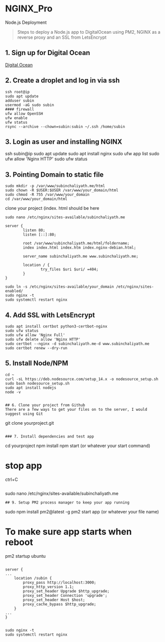 # NGINX_Pro


 Node.js Deployment

> Steps to deploy a Node.js app to DigitalOcean using PM2, NGINX as a reverse proxy and an SSL from LetsEncrypt

## 1. Sign up for Digital Ocean
[ Digital Ocean](https://www.digitalocean.com/)

## 2. Create a droplet and log in via ssh
```
ssh root@ip
sudo apt update
adduser subin
usermod -aG sudo subin
#### firewall
ufw allow OpenSSH
ufw enable 
ufw status
rsync --archive --chown=subin:subin ~/.ssh /home/subin
```
## 3. Login as user and installing NGINX
ssh subin@ip
sudo apt update
sudo apt install nginx
sudo ufw app list
sudo ufw allow 'Nginx HTTP'
sudo ufw status

## 3. Pointing Domain to static file
```
sudo mkdir -p /var/www/subinchaliyath.me/html
sudo chown -R $USER:$USER /var/www/your_domain/html
sudo chmod -R 755 /var/www/your_domain
cd /var/www/your_domain/html
```
clone your project (index. html should be here

```
sudo nano /etc/nginx/sites-available/subinchaliyath.me
```
```
server {
        listen 80;
        listen [::]:80;

        root /var/www/subinchaliyath.me/html/foldername;
        index index.html index.htm index.nginx-debian.html;

        server_name subinchaliyath.me www.subinchaliyath.me;

        location / {
                try_files $uri $uri/ =404;
        }
}
```
```
sudo ln -s /etc/nginx/sites-available/your_domain /etc/nginx/sites-enabled/
sudo nginx -t
sudo systemctl restart nginx
```

## 4. Add SSL with LetsEncrypt

```
sudo apt install certbot python3-certbot-nginx
sudo ufw status
sudo ufw allow 'Nginx Full'
sudo ufw delete allow 'Nginx HTTP'
sudo certbot --nginx -d subinchaliyath.me-d www.subinchaliyath.me
sudo certbot renew --dry-run

```




## 5. Install Node/NPM
```
cd ~
curl -sL https://deb.nodesource.com/setup_14.x -o nodesource_setup.sh
sudo bash nodesource_setup.sh
sudo apt install nodejs
node -v


## 6. Clone your project from Github
There are a few ways to get your files on to the server, I would suggest using Git
```
git clone yourproject.git
```

### 7. Install dependencies and test app
```
cd yourproject
npm install
npm start (or whatever your start command)
# stop app
ctrl+C
```

```
sudo nano /etc/nginx/sites-available/subinchaliyath.me


```
## 9. Setup PM2 process manager to keep your app running
```
sudo npm install pm2@latest -g
pm2 start app (or whatever your file name)
# To make sure app starts when reboot
pm2 startup ubuntu
```

server {
...
    location /subin {
        proxy_pass http://localhost:3000;
        proxy_http_version 1.1;
        proxy_set_header Upgrade $http_upgrade;
        proxy_set_header Connection 'upgrade';
        proxy_set_header Host $host;
        proxy_cache_bypass $http_upgrade;
    }
...
}


sudo nginx -t
sudo systemctl restart nginx



